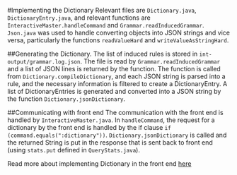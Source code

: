 #Implementing the Dictionary
Relevant files are `Dictionary.java`, `DictionaryEntry.java`, and relevant functions are `InteractiveMaster.handleCommand` and `Grammar.readInducedGrammar`.
`Json.java` was used to handle converting objects into JSON strings and vice versa, particularly the functions `readValueHard` and `writeValueAsStringHard`.

##Generating the Dictionary. 
The list of induced rules is stored in `int-output/grammar.log.json`. The file is read by `Grammar.readInducedGrammar` and a list of JSON lines is returned by the function. 
The function is called from `Dictionary.compileDictionary`, and each JSON string is parsed into a rule, and the necessary information is filtered to create a DictionaryEntry. 
A list of DictionaryEntries is generated and converted into a JSON string by the function `Dictionary.jsonDictionary`.

##Communicating with front end
The communication with the front end is handled by `InteractiveMaster.java`. 
In `handleCommand`, the request for a dictionary by the front end is handled by the if clause `if (command.equals(":dictionary"))`. 
`Dictionary.jsonDictionary` is called and the returned String is put in the response that is sent back to front end (using `stats.put` defined in `QueryStats.java`). 

Read more about implementing Dictionary in the front end [here](https://github.com/akshalaniche/flipper/blob/master/documentation/explanations/DictionaryFrontEnd.md) 